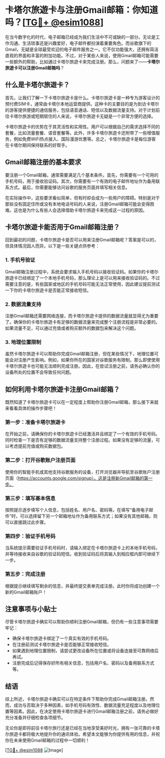 # 卡塔尔旅遊卡与注册Gmail邮箱：你知道吗？[[TG💪+ @esim1088](https://t.me/s/esim1088)]

在当今数字化的时代，电子邮箱已经成为我们生活中不可或缺的一部分。无论是工作沟通、生活琐事还是兴趣爱好，电子邮件都扮演着重要角色。而谷歌旗下的Gmail，无疑是全球最受欢迎的电子邮件服务之一。它不仅功能强大，还拥有简洁直观的界面和丰富的附加功能。不过，对于某些人来说，使用Gmail邮箱可能需要一些额外的帮助，比如通过卡塔尔旅遊卡来完成注册。那么，问题来了——**卡塔尔旅遊卡可以注册Gmail邮箱吗**？

## 什么是卡塔尔旅遊卡？

首先，让我们了解一下卡塔尔旅遊卡是什么。卡塔尔旅遊卡是一种专为游客设计的预付费SIM卡，通常由卡塔尔本地运营商提供。这种卡的主要目的是为到访卡塔尔的游客提供便捷的通信服务，包括语音通话、短信以及数据流量支持。对于计划前往卡塔尔旅游或短期居住的人来说，卡塔尔旅遊卡无疑是一个非常方便的选择。

卡塔尔旅遊卡的优势在于其灵活性和实用性。用户可以根据自己的需求选择不同的套餐，比如流量套餐、语音套餐等。此外，许多卡塔尔旅遊卡还附带了一些增值服务，例如免费WiFi热点接入、国际漫游优惠等。总之，卡塔尔旅遊卡是每位游客在卡塔尔期间保持联系的好帮手。

## Gmail邮箱注册的基本要求

要注册一个Gmail邮箱，通常需要满足几个基本条件。首先，你需要有一个可用的手机号码，用于接收验证码。其次，你需要有一个有效的电子邮件地址作为备用联系方式。最后，你需要能够访问谷歌的服务页面并填写相关信息。

在实际操作中，这些要求看似简单，但有时却会成为一些用户的障碍。特别是对于那些没有固定住所或没有本地电话号码的人来说，注册Gmail邮箱可能会变得困难。这也是为什么有些人会选择借助卡塔尔旅遊卡来完成这一过程的原因。

## 卡塔尔旅遊卡能否用于Gmail邮箱注册？

回到最初的问题，卡塔尔旅遊卡是否可以用来注册Gmail邮箱呢？答案是可以的，但具体情况因人而异。以下是一些关键点供参考：

### 1. 手机号验证

Gmail邮箱注册过程中，系统会要求输入手机号码以接收验证码。如果你的卡塔尔旅遊卡已经绑定了一个本地手机号码，那么理论上是可以用来接收验证码的。不过需要注意的是，有些国家或地区的手机号码可能无法正常使用，因此建议提前测试一下你的卡塔尔旅遊卡是否能正常接收短信。

### 2. 数据流量支持

注册Gmail邮箱还需要网络连接，而卡塔尔旅遊卡提供的数据流量就显得尤为重要了。确保你的卡塔尔旅遊卡有足够的数据流量来完成整个注册流程是非常必要的。如果流量不足，可以通过充值或者购买额外的数据包来解决这个问题。

### 3. 地理位置限制

虽然卡塔尔旅遊卡可以帮助你完成Gmail邮箱注册，但在某些情况下，地理位置可能会对注册产生影响。例如，如果你所在的国家对谷歌服务有限制，那么即使使用卡塔尔旅遊卡也可能无法顺利完成注册。因此，在尝试注册之前，请务必确认你的设备所处的位置不会导致任何问题。

## 如何利用卡塔尔旅遊卡注册Gmail邮箱？

既然知道了卡塔尔旅遊卡可以在一定程度上帮助你注册Gmail邮箱，那么接下来就来看看具体的操作步骤吧！

### 第一步：准备卡塔尔旅遊卡

在开始之前，请确保你的卡塔尔旅遊卡已经激活并且绑定了一个有效的手机号码。同时检查一下是否有足够的数据流量支持整个注册过程。如果没有足够的流量，可以考虑提前充值或购买数据包。

### 第二步：打开谷歌账户注册页面

使用你的智能手机或其他支持谷歌服务的设备，打开浏览器并导航至谷歌账户注册页面（https://accounts.google.com/signup）。这是注册新Gmail邮箱的第一步。

### 第三步：填写基本信息

按照提示逐步填写个人信息，包括姓名、用户名、密码等。在填写“备用电子邮件”时，可以选择留下另一个邮箱地址作为备用联系方式；如果没有其他邮箱，则可以直接跳过此步骤。

### 第四步：验证手机号码

当系统提示需要验证手机号码时，请输入绑定在卡塔尔旅遊卡上的本地手机号码，并等待接收来自谷歌的验证码短信。收到验证码后将其输入到相应框内即可继续下一步。

### 第五步：完成注册

根据提示继续填写剩余的信息，并最终提交表单完成注册。此时你将成功创建一个新的Gmail邮箱账户！

## 注意事项与小贴士

尽管卡塔尔旅遊卡确实可以帮助你顺利注册Gmail邮箱，但仍有一些注意事项需要牢记：

- 确保卡塔尔旅遊卡绑定了一个真实有效的手机号码。
- 在注册前测试卡塔尔旅遊卡是否能够正常接收短信。
- 如果遇到地理位置限制，请尝试更改设备所在位置或将设备连接至可靠网络后再试。
- 注册完成后记得保存好所有相关信息，包括用户名、密码以及备用联系方式等。

## 结语

综上所述，卡塔尔旅遊卡确实可以在特定条件下帮助你完成Gmail邮箱注册。然而，成功与否取决于多种因素，如手机号码有效性、数据流量充足程度以及地理位置等因素。因此，在决定使用卡塔尔旅遊卡进行Gmail邮箱注册之前，请务必做好充分准备并仔细检查各项细节。

无论你是即将前往卡塔尔旅行还是已经在当地享受美好时光，拥有一张可靠的卡塔尔旅遊卡都将极大地提升你的通讯体验。希望本文能够为你提供有用的信息，并祝你在未来使用Gmail邮箱的过程中一切顺利！

[[TG💪+ @esim1088](https://t.me/s/esim1088) ![Image](https://i.postimg.cc/4NQfJmqS/Snipaste-2025-05-13-00-14-12.png)]